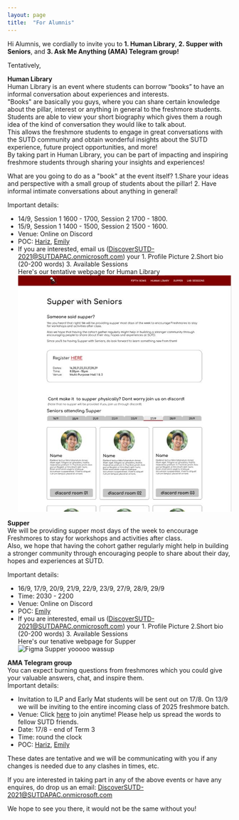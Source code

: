 ```yaml
---
layout: page
title:  "For Alumnis"
---
```



Hi Alumnis, we cordially to invite you to <b>1. Human Library</b>, <b>2. Supper with Seniors</b>, and <b>3. Ask Me Anything (AMA) Telegram group!</b>
<br>

Tentatively, <br>

<b>Human Library</b> <br>
Human Library is an event where students can borrow “books” to have an informal conversation about experiences and interests.<br> "Books" are basically you guys, where you can share certain knowledge about the pillar, interest or anything in general to the freshmore students. <br>Students are able to view your short biography which gives them a rough idea of the kind of conversation they would like to talk about. <br>This allows the freshmore students to engage in great conversations with the SUTD community and obtain wonderful insights about the SUTD experience, future project opportunities, and more!<br>
By taking part in Human Library, you can be part of impacting and inspiring freshmore students through sharing your insights and experiences!<br>

What are you going to do as a "book" at the event itself? 1.Share your ideas and perspective with a small group of students about the pillar! 2. Have informal intimate conversations about anything in general!

Important details:<br>
- 14/9, Session 1 1600 - 1700, Session 2 1700 - 1800.
- 15/9, Session 1 1400 - 1500, Session 2 1500 - 1600.
- Venue: Online on Discord 
- POC: [Hariz](https://t.me/wtvml), [Emily](https://t.me/jhonbook123)
- If you are interested, email us (DiscoverSUTD-2021@SUTDAPAC.onmicrosoft.com) your 1. Profile Picture 2.Short bio (20-200 words) 3. Available Sessions <br>
Here's our tentative webpage for Human Library <br>
![dhappyndp](/assets/img/supperfigma.png)

<b>Supper</b> <br>
We will be providing supper most days of the week to encourage Freshmores to stay for workshops and activities after class.<br> Also, we hope that having the cohort gather regularly might help in building a stronger community through encouraging people to share about their day, hopes and experiences at SUTD.<br>

Important details:<br>
- 16/9, 17/9, 20/9, 21/9, 22/9, 23/9, 27/9, 28/9, 29/9
- Time: 2030 - 2200
- Venue: Online on Discord
- POC: [Emily](https://t.me/jhonbook123)
- If you are interested, email us (DiscoverSUTD-2021@SUTDAPAC.onmicrosoft.com) your 1. Profile Picture 2.Short bio (20-200 words) 3. Available Sessions  <br>
Here's our tenative webpage for Supper <br>
<img src="DiscoverSUTD-2021-microsite (ext)/assets/img/supperfigma.png" alt="Figma Supper" width="500" height="333"> yooooo wassup

<b>AMA Telegram group</b><br>
You can expect burning questions from freshmores which you could give your valuable answers, chat, and  inspire them.<br>
Important details:<br>

- Invitation to ILP and Early Mat students will be sent out on 17/8. On 13/9 we will be inviting to the entire incoming class of 2025 freshmore batch.
- Venue: Click [here](https://t.me/joinchat/mHWpEyLYm8llNmRl) to join anytime! Please help us spread the words to fellow SUTD friends.
- Date: 17/8 - end of Term 3
- Time: round the clock
- POC: [Hariz](https://t.me/wtvml), [Emily](https://t.me/jhonbook123)


 These dates are tentative and we will be communicating with you if any changes is needed due to any clashes in times, etc.
<br>

If you are interested in taking part in any of the above events or have any enquires, do drop us an email: DiscoverSUTD-2021@SUTDAPAC.onmicrosoft.com <br>

We hope to see you there, it would not be the same without you!


<br/>





